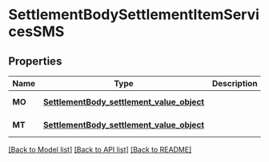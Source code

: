 # SettlementBodySettlementItemServicesSMS
## Properties

Name | Type | Description | Notes
------------ | ------------- | ------------- | -------------
**MO** | [**SettlementBody_settlement_value_object**](SettlementBody_settlement_value_object.md) |  | [default to null]
**MT** | [**SettlementBody_settlement_value_object**](SettlementBody_settlement_value_object.md) |  | [default to null]

[[Back to Model list]](../README.md#documentation-for-models) [[Back to API list]](../README.md#documentation-for-api-endpoints) [[Back to README]](../README.md)

